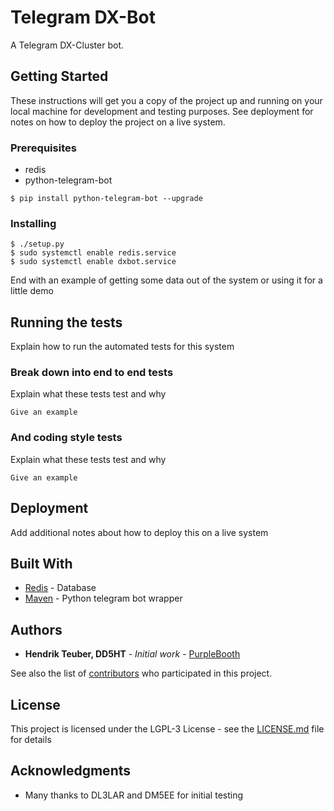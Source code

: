 # Telegram DX-Bot

A Telegram DX-Cluster bot.

## Getting Started

These instructions will get you a copy of the project up and running on your local machine for development and testing purposes. See deployment for notes on how to deploy the project on a live system.

### Prerequisites

- redis
- python-telegram-bot

```
$ pip install python-telegram-bot --upgrade
```

### Installing


```
$ ./setup.py
$ sudo systemctl enable redis.service
$ sudo systemctl enable dxbot.service
```

End with an example of getting some data out of the system or using it for a little demo

## Running the tests

Explain how to run the automated tests for this system

### Break down into end to end tests

Explain what these tests test and why

```
Give an example
```

### And coding style tests

Explain what these tests test and why

```
Give an example
```

## Deployment

Add additional notes about how to deploy this on a live system

## Built With

* [Redis](https://github.com/antirez/redis) - Database
* [Maven](https://github.com/python-telegram-bot/python-telegram-bot) - Python telegram bot wrapper

## Authors

* **Hendrik Teuber, DD5HT** - *Initial work* - [PurpleBooth](https://github.com/DD5HT)

See also the list of [contributors](https://github.com/your/project/contributors) who participated in this project.

## License

This project is licensed under the LGPL-3 License - see the [LICENSE.md](LICENSE.md) file for details

## Acknowledgments

* Many thanks to DL3LAR and DM5EE for initial testing 

